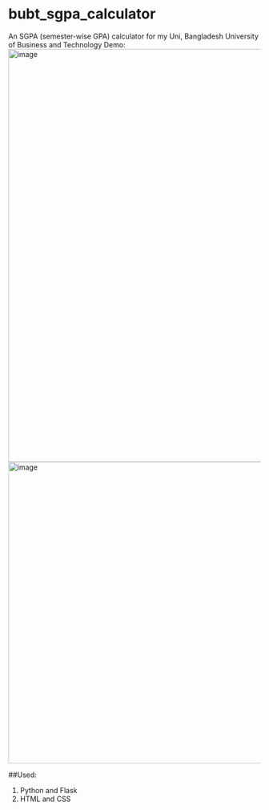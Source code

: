# bubt_sgpa_calculator
An SGPA (semester-wise GPA) calculator for my Uni, Bangladesh University of Business and Technology
Demo: 
<img width="642" height="823" alt="image" src="https://github.com/user-attachments/assets/820c7ef2-5a44-4c3e-ad45-83b9cbe2c46f" />
<img width="785" height="601" alt="image" src="https://github.com/user-attachments/assets/7fd0f7cc-d9f5-4d0f-badd-0ac492a5cdf6" />

##Used: 
1. Python and Flask
2. HTML and CSS

